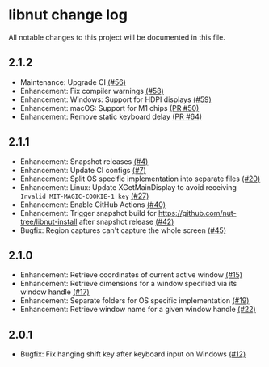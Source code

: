 # libnut change log

All notable changes to this project will be documented in this file.

## 2.1.2

- Maintenance: Upgrade CI [(#56)](https://github.com/nut-tree/libnut/issues/56)
- Enhancement: Fix compiler warnings [(#58)](https://github.com/nut-tree/libnut/issues/58)
- Enhancement: Windows: Support for HDPI displays [(#59)](https://github.com/nut-tree/libnut/issues/59)
- Enhancement: macOS: Support for M1 chips [(PR #50)](https://github.com/nut-tree/libnut/pull/50)
- Enhancement: Remove static keyboard delay [(PR #64)](https://github.com/nut-tree/libnut/pull/64)
## 2.1.1

- Enhancement: Snapshot releases [(#4)](https://github.com/nut-tree/libnut/issues/4)
- Enhancement: Update CI configs [(#7)](https://github.com/nut-tree/libnut/issues/7)
- Enhancement: Split OS specific implementation into separate files [(#20)](https://github.com/nut-tree/libnut/issues/20)
- Enhancement: Linux: Update XGetMainDisplay to avoid receiving `Invalid MIT-MAGIC-COOKIE-1 key` [(#27)](https://github.com/nut-tree/libnut/issues/27)
- Enhancement: Enable GitHub Actions [(#40)](https://github.com/nut-tree/libnut/issues/40)
- Enhancement: Trigger snapshot build for https://github.com/nut-tree/libnut-install after snapshot release [(#42)](https://github.com/nut-tree/libnut/issues/42)
- Bugfix: Region captures can't capture the whole screen [(#45)](https://github.com/nut-tree/libnut/issues/45)

## 2.1.0

- Enhancement: Retrieve coordinates of current active window [(#15)](https://github.com/nut-tree/libnut/issues/15)
- Enhancement: Retrieve dimensions for a window specified via its window handle [(#17)](https://github.com/nut-tree/libnut/issues/17)
- Enhancement: Separate folders for OS specific implementation [(#19)](https://github.com/nut-tree/libnut/issues/19)
- Enhancement: Retrieve window name for a given window handle [(#22)](https://github.com/nut-tree/libnut/issues/22)

## 2.0.1

- Bugfix: Fix hanging shift key after keyboard input on Windows [(#12)](https://github.com/nut-tree/libnut/issues/12)

